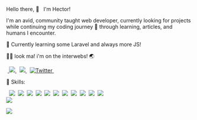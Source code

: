 <div class="main">

  Hello there, :wave: &nbsp; I'm Hector!

  I'm an avid, community taught web developer, currently looking for projects while continuing my coding journey 🚀 through learning, articles, and humans I encounter.

  :seedling: Currently learning some Laravel and always more JS!<br>
  
  ✋🏼 look ma! i'm on the interwebs! 🌏 <br>

  &nbsp;<a href="https://www.hectordelangel.com">
    <img src="https://img.shields.io/badge/Portfolio-800080?style=for-the-badge" class="image" />
  </a>&nbsp;
  <a href="https://www.linkedin.com/in/hectordelangel">
    <img src= "https://img.shields.io/badge/LinkedIn-0077B5?style=for-the-badge&logo=linkedin&logoColor=white" class="image" />
  </a>&nbsp;
  <a href="https://twitter.com/h3c70rdelan9el" target="_blank" />
    <img src="https://img.shields.io/badge/Twitter%20-%231DA1F2.svg?&style=for-the-badge&logo=Twitter&logoColor=white" alt="Twitter" class="image" />
  </a>&nbsp;

  💼 Skills:

  
  &nbsp;  <img class="image" src="https://img.shields.io/badge/-Javascript-F0DB4F?style=for-the-badge&logo=javascript&logoColor=black" />&nbsp;
    <img class="image" src="https://img.shields.io/badge/-Vue.js-35495E?style=for-the-badge&logo=vue.js&logoColor=4FC08D" />&nbsp;
    <img class="image" src="https://img.shields.io/badge/nuxt-00c58e?&style=for-the-badge&logo=nuxt.js&logoColor=000000" />&nbsp;
    <img class="image" src="https://img.shields.io/badge/Tailwind_CSS-38B2AC?style=for-the-badge&logo=tailwind-css&logoColor=white">&nbsp;
    <img class="image" src="https://img.shields.io/badge/gridsome-00a672?style=for-the-badge&logo=gridsome&logoColor=000000" />&nbsp;
    <img class="image" src="https://img.shields.io/badge/Laravel-FF2D20?style=for-the-badge&logo=laravel&logoColor=white" />&nbsp;
    <img class="image" src="https://img.shields.io/badge/Bootstrap-563D7C?style=for-the-badge&logo=bootstrap&logoColor=white" />&nbsp;
    <img class="image" src="https://img.shields.io/badge/CSS-239120?&style=for-the-badge&logo=css3&logoColor=white" />&nbsp;
    <img class="image" src="https://img.shields.io/badge/HTML5-E34F26?style=for-the-badge&logo=html5&logoColor=white" />&nbsp;
    <img class="image" src="https://img.shields.io/badge/Sass-CC6699?style=for-the-badge&logo=sass&logoColor=white">&nbsp;
    <img class="image" src="https://img.shields.io/badge/Netlify-00C7B7?style=for-the-badge&logo=netlify&logoColor=black">&nbsp;
  <br>
  <img class="image languages" src="https://github-readme-stats.vercel.app/api/top-langs/?username=h3c70rdelan9el&theme=blue-green" /><br>

  <img class="quotes" src="https://github-readme-quotes.herokuapp.com/quote?quoteCategory=fun&theme=dark" />
</div>
